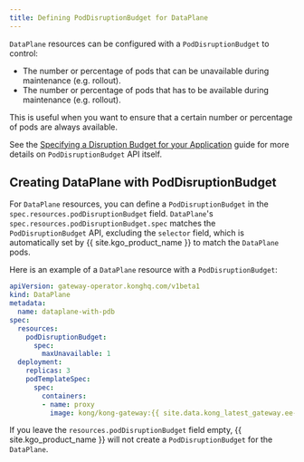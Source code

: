 ```yaml
---
title: Defining PodDisruptionBudget for DataPlane
---
```


`DataPlane` resources can be configured with a `PodDisruptionBudget` to control:
- The number or percentage of pods that can be unavailable during maintenance (e.g. rollout).
- The number or percentage of pods that has to be available during maintenance (e.g. rollout).

This is useful when you want to ensure that a certain number or percentage of pods are always available.

See the [Specifying a Disruption Budget for your Application](https://kubernetes.io/docs/tasks/run-application/configure-pdb/) guide
for more details on `PodDisruptionBudget` API itself.

## Creating DataPlane with PodDisruptionBudget

For `DataPlane` resources, you can define a `PodDisruptionBudget` in the `spec.resources.podDisruptionBudget` field.
`DataPlane`'s `spec.resources.podDisruptionBudget.spec` matches the `PodDisruptionBudget` API, excluding
the `selector` field, which is automatically set by {{ site.kgo_product_name }} to match the `DataPlane` pods.

Here is an example of a `DataPlane` resource with a `PodDisruptionBudget`:

```yaml
apiVersion: gateway-operator.konghq.com/v1beta1
kind: DataPlane
metadata:
  name: dataplane-with-pdb
spec:
  resources:
    podDisruptionBudget:
      spec:
        maxUnavailable: 1
  deployment:
    replicas: 3
    podTemplateSpec:
      spec:
        containers:
        - name: proxy
          image: kong/kong-gateway:{{ site.data.kong_latest_gateway.ee-version }}
```

If you leave the `resources.podDisruptionBudget` field empty, {{ site.kgo_product_name }} will not create a
`PodDisruptionBudget` for the `DataPlane`.
